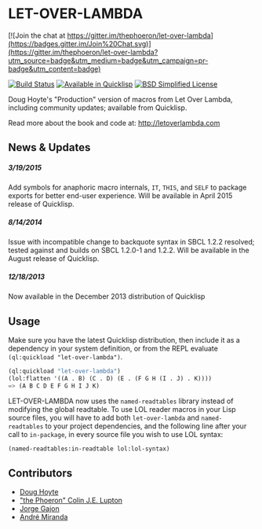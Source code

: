 # LET-OVER-LAMBDA

[![Join the chat at https://gitter.im/thephoeron/let-over-lambda](https://badges.gitter.im/Join%20Chat.svg)](https://gitter.im/thephoeron/let-over-lambda?utm_source=badge&utm_medium=badge&utm_campaign=pr-badge&utm_content=badge)

[![Build Status](https://travis-ci.org/thephoeron/let-over-lambda.svg?branch=master)](https://travis-ci.org/thephoeron/let-over-lambda)
[![Available in Quicklisp](https://img.shields.io/badge/quicklisp-available-brightgreen.svg)](https://quicklisp.org/)
[![BSD Simplified License](https://img.shields.io/badge/license-BSD%20Simplified-blue.svg)](./LICENSE)

Doug Hoyte's "Production" version of macros from Let Over Lambda, including community updates; available from Quicklisp.

Read more about the book and code at: http://letoverlambda.com

## News &amp; Updates

##### 3/19/2015

Add symbols for anaphoric macro internals, `IT`, `THIS`, and `SELF` to package exports for better end-user experience.  Will be available in April 2015 release of Quicklisp.

##### 8/14/2014

Issue with incompatible change to backquote syntax in SBCL 1.2.2 resolved; tested against and builds on SBCL 1.2.0-1 and 1.2.2.  Will be available in the August release of Quicklisp.

##### 12/18/2013

Now available in the December 2013 distribution of Quicklisp

## Usage

Make sure you have the latest Quicklisp distribution, then include it as a dependency in your system definition, or from the REPL evaluate `(ql:quickload "let-over-lambda")`.

```lisp
(ql:quickload "let-over-lambda")
(lol:flatten '((A . B) (C . D) (E . (F G H (I . J) . K))))
=> (A B C D E F G H I J K)
```

LET-OVER-LAMBDA now uses the `named-readtables` library instead of modifying the global readtable. To use LOL reader macros in your Lisp source files, you will have to add both `let-over-lambda` and `named-readtables` to your project dependencies, and the following line after your call to `in-package`, in every source file you wish to use LOL syntax:

```lisp
(named-readtables:in-readtable lol:lol-syntax)
```

## Contributors

- [Doug Hoyte](https://github.com/hoytech)
- ["the Phoeron" Colin J.E. Lupton](https://github.com/thephoeron)
- [Jorge Gajon](https://github.com/gajon)
- [André Miranda](https://github.com/EuAndreh/)
